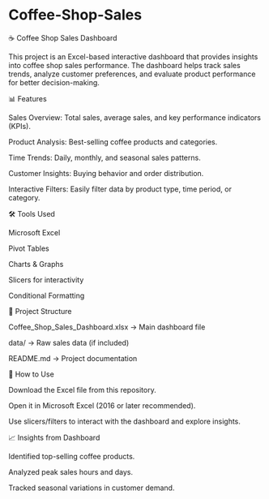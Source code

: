 # Coffee-Shop-Sales
☕ Coffee Shop Sales Dashboard

This project is an Excel-based interactive dashboard that provides insights into coffee shop sales performance. The dashboard helps track sales trends, analyze customer preferences, and evaluate product performance for better decision-making.

📊 Features

Sales Overview: Total sales, average sales, and key performance indicators (KPIs).

Product Analysis: Best-selling coffee products and categories.

Time Trends: Daily, monthly, and seasonal sales patterns.

Customer Insights: Buying behavior and order distribution.

Interactive Filters: Easily filter data by product type, time period, or category.

🛠️ Tools Used

Microsoft Excel

Pivot Tables

Charts & Graphs

Slicers for interactivity

Conditional Formatting

📂 Project Structure

Coffee_Shop_Sales_Dashboard.xlsx → Main dashboard file

data/ → Raw sales data (if included)

README.md → Project documentation

🚀 How to Use

Download the Excel file from this repository.

Open it in Microsoft Excel (2016 or later recommended).

Use slicers/filters to interact with the dashboard and explore insights.

📈 Insights from Dashboard

Identified top-selling coffee products.

Analyzed peak sales hours and days.

Tracked seasonal variations in customer demand.
